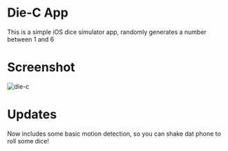 # Die-C App
This is a simple iOS dice simulator app, randomly generates a number between 1 and 6

# Screenshot
![die-c](https://user-images.githubusercontent.com/198389/39231609-a146337a-4838-11e8-8857-1951050ba63e.png)

# Updates
Now includes some basic motion detection, so you can shake dat phone to roll some dice!